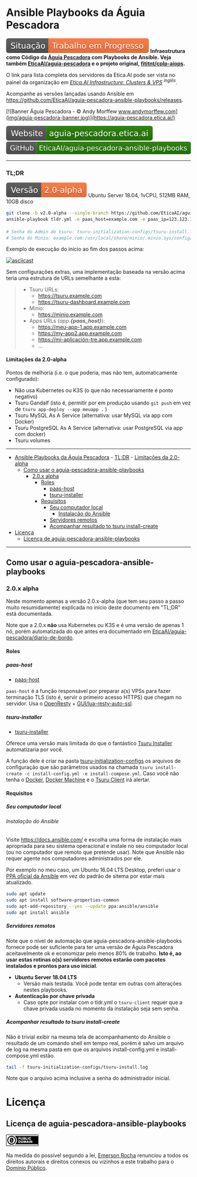 # Ansible Playbooks da Águia Pescadora

**![Situação: Trabalho em Progresso](img/badges/status-work-in-progress.svg) Infraestrutura como Código da
[Águia Pescadora](https://https://aguia-pescadora.etica.ai/) com Playbooks de Ansible. Veja também
[EticaAI/aguia-pescadora](https://github.com/EticaAI/aguia-pescadora)
e o projeto original, [fititnt/cplp-aiops](https://github.com/fititnt/cplp-aiops).**

O link para lista completa dos servidores da Etica.AI pode ser vista no painel da
organização em _[Etica.AI Infrastructure: Clusters & VPS](https://github.com/orgs/EticaAI/projects/2) <sup>inglês</sup>_.

Acompanhe as versões lançadas usando Ansible em <https://github.com/EticaAI/aguia-pescadora-ansible-playbooks/releases>.

<!-- https://aguia-pescadora.etica.ai/evolucao -->

[![Banner Águia Pescadora - © Andy Morffew www.andymorffew.com](img/aguia-pescadora-banner.jpg)](https://aguia-pescadora.etica.ai/)

[![Website: aguia-pescadora.etica.ai](img/badges/website.svg)](https://aguia-pescadora.etica.ai) [![GitHub: EticaAI/aguia-pescadora-ansible-playbooks](img/badges/github.svg)](https://github.com/EticaAI/aguia-pescadora-ansible-playbooks)

---

### TL;DR

[![Versão: 2.0-alpha](img/badges/version-2.0-alpha.svg)](https://aguia-pescadora.etica.ai/evolucao/) Ubuntu Server 18.04, 1vCPU, 512MB RAM, 10GB disco

```bash
git clone -b v2.0-alpha --single-branch https://github.com/EticaAI/aguia-pescadora-ansible-playbooks.git .
ansible-playbook tldr.yml -e paas_host=example.com -e paas_ip=123.123.123.123

# Senha do Admin do tsuru: tsuru-initialization-configs/tsuru-install.log
# Senha do Minio: example.com:/usr/local/share/minio/.minio.sys/config/config.json
```
Exemplo de execução do início ao fim dos passos acima:

[![asciicast](https://asciinema.org/a/18k4z7mCYgBgSQbI3eiZ6RrdB.svg)](https://asciinema.org/a/18k4z7mCYgBgSQbI3eiZ6RrdB)

Sem configurações extras, uma implementação baseada na versão acima teria uma
estrutura de URLs semelhante a esta:

> - Tsuru URLs:
>   - https://tsuru.example.com
>   - https://tsuru-dashboard.example.com
> - Minio:
>   - https://minio.example.com
> - Apps URLs (_app.**{paas_host}**_):
>   - https://meu-app-1.app.example.com
>   - https://my-app2.app.example.com
>   - https://mi-aplicación-tre.app.example.com
>   - ...

#### Limitações da 2.0-alpha

Pontos de melhoria (i.e. o que poderia, mas não tem, automaticamente configurado):

- Não usa Kubernetes ou K3S (o que não necessariamente é ponto negativo)
- Tsuru Gandalf (isto é, permitir por em produção usando `git push` em vez de `tsuru app-deploy --app meuapp .` )
- Tsuru MySQL As A Service (alternativa: usar MySQL via app com Docker)
- Tsuru PostgreSQL As A Service (alternativa: usar PostgreSQL via app com docker)
- Tsuru volumes

<!--
> Aviso: a versão da 2.0 provavelmente nunca sair nem mesmo de versão alpha é
que o foco tenderá a ser uma implementação do Águia Pescadora otimizada com
Kubernetes em vez de Docker; esté é o motivo de existir referências a uma versão
3.0 ou 2.5.
-->

<!--
Comentários adicionais pertinentes:

- Como foco é preparar a 3.0 (com Kubernetes) e otimizar gerenciamento do dia a
  dia em produção versão 2.0 (que permanecerá usando apenas docker)
  provavelmente não sairá de versões alpha.
- Talvez algumas funcionalidades da 2.5 ou 3.0 sejam adicionadas na 2.x em
  especial se os requisitos de hardware for maior; não obstante as versões 2.x,
  não vão ser otimizadas para clusters maiores do que 1 e modo de
  'alta disponibilidade';

-->

---

<!-- TOC depthFrom:1 -->

- [Ansible Playbooks da Águia Pescadora](#ansible-playbooks-da-águia-pescadora)
        - [TL;DR](#tldr)
            - [Limitações da 2.0-alpha](#limitações-da-20-alpha)
    - [Como usar o aguia-pescadora-ansible-playbooks](#como-usar-o-aguia-pescadora-ansible-playbooks)
        - [2.0.x alpha](#20x-alpha)
            - [Roles](#roles)
                - [paas-host](#paas-host)
                - [tsuru-installer](#tsuru-installer)
            - [Requisitos](#requisitos)
                - [Seu computador local](#seu-computador-local)
                    - [Instalação do Ansible](#instalação-do-ansible)
                - [Servidores remotos](#servidores-remotos)
                - [Acompanhar resultado to tsuru install-create](#acompanhar-resultado-to-tsuru-install-create)
- [Licença](#licença)
    - [Licença de aguia-pescadora-ansible-playbooks](#licença-de-aguia-pescadora-ansible-playbooks)

<!-- /TOC -->

----

<!--
@TODO saber mais sobre o AWX Project https://github.com/ansible/awx (fititnt, 2019-06-29 04:15 BRT)
-->

## Como usar o aguia-pescadora-ansible-playbooks

### 2.0.x alpha

Neste momento apenas a versão 2.0.x-alpha (que tem seu passo a passo muito
resumidamente) explicada no início deste documento em "TL;DR" está documentada.

Note que a 2.0.x **não** usa Kubernetes ou K3S e é uma versão de apenas 1 nó,
porém automatizada do que antes era documentado em [EticaAI/aguia-pescadora/diario-de-bordo](https://github.com/EticaAI/aguia-pescadora/tree/master/diario-de-bordo).

#### Roles

##### paas-host

- [paas-host](roles/paas-host/README.md)

`paas-host` é a função responsável por preparar a(s) VPSs para fazer
terminação TLS (isto é, servir o primeiro acesso HTTPS) que chegam no servidor.
Usa o [OpenResty](https://github.com/openresty/openresty) +
[GUI/lua-resty-auto-ssl](https://github.com/GUI/lua-resty-auto-ssl).

##### tsuru-installer

- [tsuru-installer](roles/tsuru-installer/README.md)

Oferece uma versão mais limitada do que o fantástico
[Tsuru Installer](https://docs.tsuru.io/stable/installing/using-tsuru-installer.html)
automatizaria por você.

A função dele é criar na pasta [tsuru-initialization-configs](tsuru-initialization-configs/)
os arquivos de configuração que são parâmetros usados na chamada
`tsuru install-create -c install-config.yml -e install-compose.yml`. Caso você
não tenha o [Docker](https://docs.docker.com/install/),
[Docker Machine](https://docs.docker.com/machine/install-machine/) e o
[Tsuru Client](https://tsuru-client.readthedocs.io/en/latest/installing.html)
irá alertar.

#### Requisitos

##### Seu computador local

###### Instalação do Ansible
Visite <https://docs.ansible.com/> e escolha uma forma de instalação mais
apropriada para seu sistema operacional e instale no seu computador local (ou
no computador que remoto que pretende usar). Note que Ansible não requer agente
nos computadores administrados por ele.

Por exemplo no meu caso, um Ubuntu 16.04 LTS Desktop, preferi usar o
[PPA oficial da Ansible](https://launchpad.net/~ansible/+archive/ubuntu/ansible)
em vez do padrão de sitema por estar mais atualizado.

```bash
sudo apt update
sudo apt install software-properties-common
sudo apt-add-repository --yes --update ppa:ansible/ansible
sudo apt install ansible
```

##### Servidores remotos

Note que o nível de automação que aguia-pescadora-ansible-playbooks fornece
pode ser suficiente para ter uma versão de Águia Pescadora aceitavelmente ok
e economizar pelo menos 80% de trabalho. **Isto é, ao usar estas rotinas o(s)
servidores remotos estarão com pacotes instalados e prontos para uso inicial**.

- **Ubuntu Server 18.04 LTS**
    - Versão mais testada. Você pode tentar em outras com alterações nestes
      playbooks.
- **Autenticação por chave privada**
    - Caso opte por instalar com o tldr.yml o `tsuru-client` requer que a
      chave privada usada no momento da instalação seja sem senha.

##### Acompanhar resultado to tsuru install-create

Não é trivial exibir na mesma tela de acompanhamento do Ansible o resultado de
um comando shell em tempo real, porém é salvo um arquivo de log na mesma pasta
em que os arquivos install-config.yml e install-compose.yml estão.

```bash
tail -f tsuru-initialization-configs/tsuru-install.log
```

Note que o arquivo acima inclusive a senha do administrador inicial.

# Licença

<!--

_@TODO: explicar sobre licenças extras (fititnt, 2019-06-30 05:53 BRT)_

-->

## Licença de aguia-pescadora-ansible-playbooks

[![Domínio Público](img/public-domain.png)](UNLICENSE)

Na medida do possível segundo a lei, [Emerson Rocha](https://github.com/fititnt)
renunciou a todos os direitos autorais e direitos conexos ou vizinhos a este
trabalho para o [Domínio Público](UNLICENSE).

